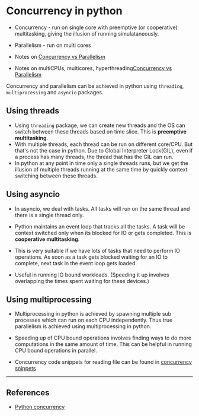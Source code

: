 # Concurrency in python

* Concurrency - run on single core with preemptive (or cooperative) multitasking, giving the illusion of running simulataneously.
* Parallelism - run on multi cores

* Notes on [Concurrency vs Parallelism](https://bitbucket.org/girip11/cs_learnings/src/master/processors_threads_cores/multiprocessing_multithreading.md)

* Notes on multiCPUs, multicores, hyperthreading[Concurrency vs Parallelism](https://bitbucket.org/girip11/cs_learnings/src/master/processors_threads_cores/multicpu_multicores_hyperthreading.md)

Concurrency and parallelism can be achieved in python using `threading`, `multiprocessing` and `asyncio` packages.

## Using threads

* Using `threading` package, we can create new threads and the OS can switch between these threads based on time slice. This is **preemptive multitasking**.
* With multiple threads, each thread can be run on different core/CPU. But that's not the case in python. Due to Global Interpreter Lock(GIL), even if a process has many threads, the thread that has the GIL can run.
* In python at any point in time only a single threads runs, but we get the illusion of multiple threads running at the same time by quickly context switching between these threads.

## Using asyncio

* In asyncio, we deal with tasks. All tasks will run on the same thread and there is a single thread only.
* Python maintains an event loop that tracks all the tasks. A task will be context switched only when its blocked for IO or gets completed. This is **cooperative multitasking**.
* This is very suitable if we have lots of tasks that need to perform IO operations. As soon as a task gets blocked waiting for an IO to complete, next task in the event loop gets loaded.

* Useful in running IO bound workloads. (Speeding it up involves overlapping the times spent waiting for these devices.)

## Using multiprocessing

* Multiprocessing in python is achieved by spawning multiple sub processes which can run on each CPU independently. Thus true parallelism is achieved using multiprocessing in python.

* Speeding up of CPU bound operations involves finding ways to do more computations in the same amount of time. This can be helpful in running CPU bound operations in parallel.

* Concurrency code snippets for reading file can be found in [concurrency snippets](./../../tryouts/concurrency/)

---

## References

* [Python concurrency](https://realpython.com/python-concurrency/)
